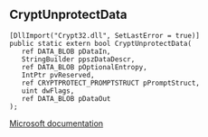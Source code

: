 ## CryptUnprotectData

```
[DllImport("Crypt32.dll", SetLastError = true)]
public static extern bool CryptUnprotectData(
   ref DATA_BLOB pDataIn,
   StringBuilder ppszDataDescr,
   ref DATA_BLOB pOptionalEntropy,
   IntPtr pvReserved,
   ref CRYPTPROTECT_PROMPTSTRUCT pPromptStruct,
   uint dwFlags,
   ref DATA_BLOB pDataOut
);
```

[Microsoft documentation](https://docs.microsoft.com/en-us/windows/win32/api/dpapi/nf-dpapi-cryptunprotectdata)
